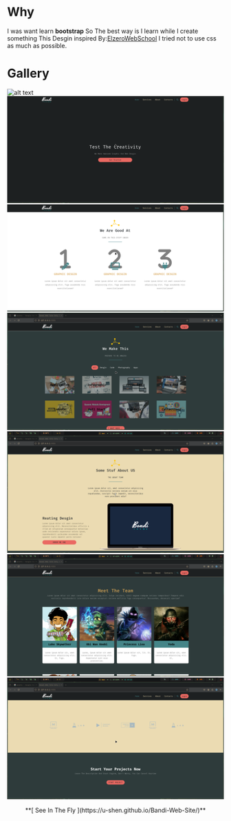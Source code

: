 # Why

I was want learn **bootstrap** So
The best way is I learn while I create something
This Desgin inspired By:[ElzeroWebSchool](https://youtube.com/playlist?list=PLDoPjvoNmBAyvm7f--dc6XqkpfDcen_vQ&si=wSBEo5Q1Nsk7J1Pj)
I tried not to use css as much as possible.

# Gallery

![alt text](./assets/image1.png)
![alt text](./assets/image2.png)
![alt text](./assets/image3.png)
![alt text](./assets/image4.png)
![alt text](./assets/image5.png)
![alt text](./assets/image6.png)
![alt text](./assets/image7.png)

<div style="text-align: center;">
 **[ See In The Fly ](https://u-shen.github.io/Bandi-Web-Site/)**
</div>
